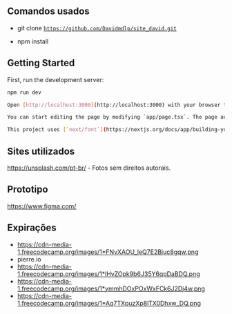 ## Comandos usados

- git clone [`https://github.com/Davidmdlp/site_david.git`](https://github.com/Davidmdlp/site_david)

- npm install

## Getting Started

First, run the development server:

```bash
npm run dev

Open [http://localhost:3000](http://localhost:3000) with your browser to see the result.

You can start editing the page by modifying `app/page.tsx`. The page auto-updates as you edit the file.

This project uses [`next/font`](https://nextjs.org/docs/app/building-your-application/optimizing/fonts) to automatically optimize and load [Geist](https://vercel.com/font), a new font family for Vercel.

```

## Sites utilizados

https://unsplash.com/pt-br/ - Fotos sem direitos autorais.

## Prototipo

https://www.figma.com/

## Expirações
- https://cdn-media-1.freecodecamp.org/images/1*FNvXAOU_leQ7E2Bjuc8gqw.png
- pierre.io
- https://cdn-media-1.freecodecamp.org/images/1*lHvZOpk9b6J35Y6qpDaBDQ.png
- https://cdn-media-1.freecodecamp.org/images/1*ymmhDOxPOxWxFCk6J2Dj4w.png
- https://cdn-media-1.freecodecamp.org/images/1*Aq7TXpuzXp8lTX0Dhxw_DQ.png